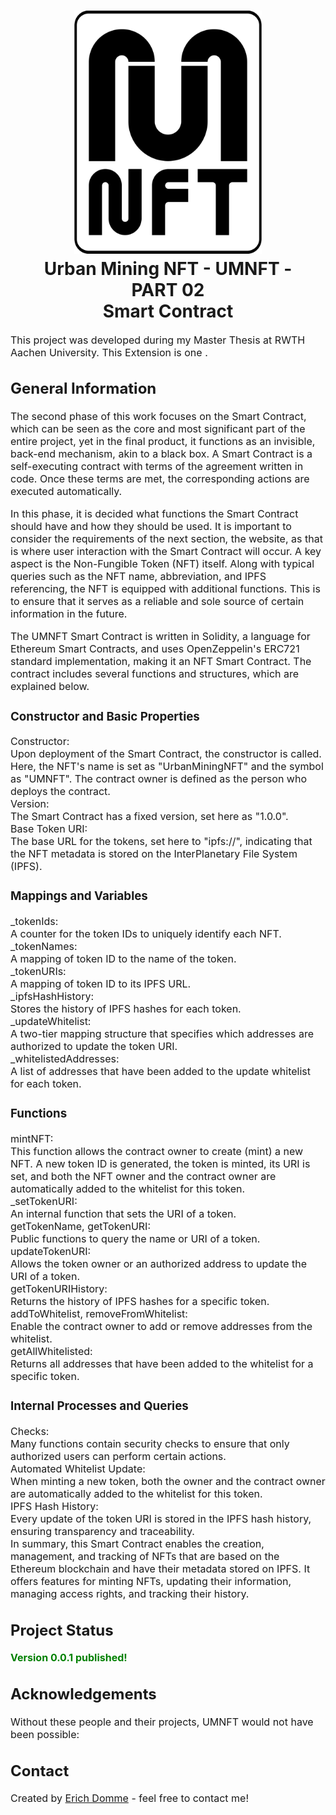 <h1 align="center">
  <a name="logo"><img src="img\icon_nft.svg" alt="UMNFT" width="300"></a>
  <br>
  Urban Mining NFT 
  - UMNFT - <br>
  PART 02 <br>
  Smart Contract
</h1>

<div align="center"></div>

<p><font size="3">
This project was developed during my Master Thesis at RWTH Aachen University. This Extension is one . </p>

## General Information
The second phase of this work focuses on the Smart Contract, which can be seen as the core and most significant part of the entire project, yet in the final product, it functions as an invisible, back-end mechanism, akin to a black box. A Smart Contract is a self-executing contract with terms of the agreement written in code. Once these terms are met, the corresponding actions are executed automatically.

In this phase, it is decided what functions the Smart Contract should have and how they should be used. It is important to consider the requirements of the next section, the website, as that is where user interaction with the Smart Contract will occur. A key aspect is the Non-Fungible Token (NFT) itself. Along with typical queries such as the NFT name, abbreviation, and IPFS referencing, the NFT is equipped with additional functions. This is to ensure that it serves as a reliable and sole source of certain information in the future.

The UMNFT Smart Contract is written in Solidity, a language for Ethereum Smart Contracts, and uses OpenZeppelin's ERC721 standard implementation, making it an NFT Smart Contract. The contract includes several functions and structures, which are explained below.

### Constructor and Basic Properties
Constructor:<br>
Upon deployment of the Smart Contract, the constructor is called. Here, the NFT's name is set as "UrbanMiningNFT" and the symbol as "UMNFT". The contract owner is defined as the person who deploys the contract.<br>
Version:<br>
The Smart Contract has a fixed version, set here as "1.0.0".<br>
Base Token URI:<br>
The base URL for the tokens, set here to "ipfs://", indicating that the NFT metadata is stored on the InterPlanetary File System (IPFS).<br>

### Mappings and Variables
_tokenIds:<br>
A counter for the token IDs to uniquely identify each NFT.<br>
_tokenNames:<br>
A mapping of token ID to the name of the token.<br>
_tokenURIs:<br>
A mapping of token ID to its IPFS URL.<br>
_ipfsHashHistory:<br>
Stores the history of IPFS hashes for each token.<br>
_updateWhitelist:<br>
A two-tier mapping structure that specifies which addresses are authorized to update the token URI.<br>
_whitelistedAddresses:<br>
A list of addresses that have been added to the update whitelist for each token.<br>

### Functions
mintNFT:<br>
This function allows the contract owner to create (mint) a new NFT. A new token ID is generated, the token is minted, its URI is set, and both the NFT owner and the contract owner are automatically added to the whitelist for this token.<br>
_setTokenURI:<br>
An internal function that sets the URI of a token.<br>
getTokenName, getTokenURI:<br>
Public functions to query the name or URI of a token.<br>
updateTokenURI:<br>
Allows the token owner or an authorized address to update the URI of a token.<br>
getTokenURIHistory:<br>
Returns the history of IPFS hashes for a specific token.<br>
addToWhitelist, removeFromWhitelist:<br>
Enable the contract owner to add or remove addresses from the whitelist.<br>
getAllWhitelisted:<br>
Returns all addresses that have been added to the whitelist for a specific token.<br>

### Internal Processes and Queries
Checks:<br>
Many functions contain security checks to ensure that only authorized users can perform certain actions.<br>
Automated Whitelist Update:<br>
When minting a new token, both the owner and the contract owner are automatically added to the whitelist for this token.<br>
IPFS Hash History:<br>
Every update of the token URI is stored in the IPFS hash history, ensuring transparency and traceability.<br>
In summary, this Smart Contract enables the creation, management, and tracking of NFTs that are based on the Ethereum blockchain and have their metadata stored on IPFS. It offers features for minting NFTs, updating their information, managing access rights, and tracking their history.<br>

## Project Status
<span style="color:green">**Version 0.0.1 published!**</span>
<!-- _complete_ / _no longer being worked on_. If you are no longer working on it, provide reasons why.-->

## Acknowledgements
Without these people and their projects, UMNFT would not have been possible:

## Contact
Created by [Erich Domme](mailto:erich.domme@rwth-aachen.de) - feel free to contact me!